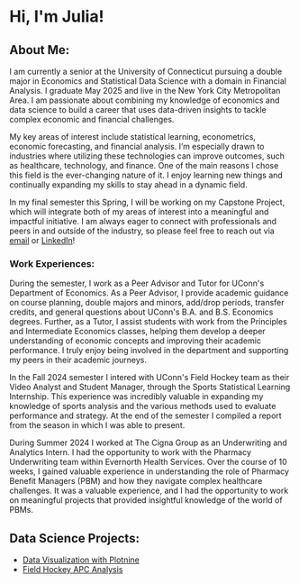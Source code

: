 # Hi, I'm Julia!

## About Me:
I am currently a senior at the University of Connecticut pursuing a double major in Economics and Statistical Data Science with a domain in Financial Analysis. I graduate May 2025 and live in the New York City Metropolitan Area. I am passionate about combining my knowledge of economics and data science to build a career that uses data-driven insights to tackle complex economic and financial challenges.

My key areas of interest include statistical learning, econometrics, economic forecasting, and financial analysis. I’m especially drawn to industries where utilizing these technologies can improve outcomes, such as healthcare, technology, and finance. One of the main reasons I chose this field is the ever-changing nature of it. I enjoy learning new things and continually expanding my skills to stay ahead in a dynamic field.

In my final semester this Spring, I will be working on my Capstone Project, which will integrate both of my areas of interest into a meaningful and impactful initiative. I am always eager to connect with professionals and peers in and outside of the industry, so please feel free to reach out via [email](juliacmazzola@gmail.com) or [LinkedIn](https://www.linkedin.com/in/juliacmazzola/)!

### Work Experiences:

During the semester, I work as a Peer Advisor and Tutor for UConn's Department of Economics. As a Peer Advisor, I provide academic guidance on course planning, double majors and minors, add/drop periods, transfer credits, and general questions about UConn's B.A. and B.S. Economics degrees. Further, as a Tutor, I assist students with work from the Principles and Intermediate Economics classes, helping them develop a deeper understanding of economic concepts and improving their academic performance. I truly enjoy being involved in the department and supporting my peers in their academic journeys.

In the Fall 2024 semester I intered with UConn's Field Hockey team as their Video Analyst and Student Manager, through the Sports Statistical Learning Internship. This experience was incredibly valuable in expanding my knowledge of sports analysis and the various methods used to evaluate performance and strategy. At the end of the semester I compiled a report from the season in which I was able to present. 

During Summer 2024 I worked at The Cigna Group as an Underwriting and Analytics Intern. I had the opportunity to work with the Pharmacy Underwriting team within Evernorth Health Services. Over the course of 10 weeks, I gained valuable experience in understanding the role of Pharmacy Benefit Managers (PBM) and how they navigate complex healthcare challenges. It was a valuable experience, and I had the opportunity to work on meaningful projects that provided insightful knowledge of the world of PBMs.

## Data Science Projects:

- [Data Visualization with Plotnine](https://github.com/jcmazzola/Visualization_with_Plotnine.git)
- [Field Hockey APC Analysis](https://github.com/jcmazzola/Field_Hockey_APC_analysis.git)

